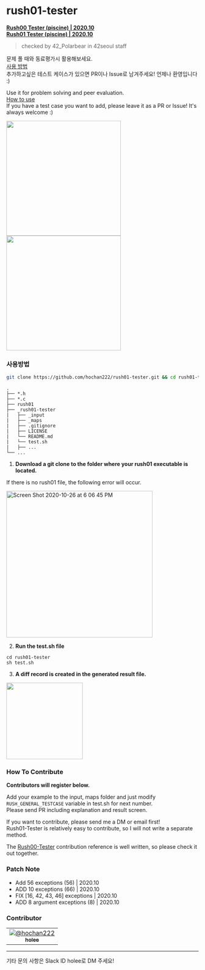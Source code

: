 # rush01-tester
**[Rush00 Tester (piscine) | 2020.10](https://github.com/hochan222/rush00-tester)**  
**[Rush01 Tester (piscine) | 2020.10](https://github.com/hochan222/rush01-tester)**

> checked by 42_Polarbear in 42seoul staff

문제 풀 때와 동료평가시 활용해보세요.   
[사용 방법](#사용방법)  
추가하고싶은 테스트 케이스가 있으면 PR이나 Issue로 남겨주세요! 언제나 환영입니다 :)  

Use it for problem solving and peer evaluation.  
[How to use](#사용방법)  
If you have a test case you want to add, please leave it as a PR or Issue! It's always welcome :)  

<img src="https://user-images.githubusercontent.com/22424891/97175504-f70a0000-17d6-11eb-8c77-a8bdcd4707d6.gif" height="300px" />

<img src="https://user-images.githubusercontent.com/22424891/97175518-fa04f080-17d6-11eb-9d25-e0287ba6cb54.gif" height="300px" /> 

### 사용방법

```sh
git clone https://github.com/hochan222/rush01-tester.git && cd rush01-tester && sh test.sh
```

```
.
├── *.h
├── *.c
├── rush01
├── _rush01-tester
|   ├── _input
|   ├── _maps
|   ├── .gitignore
|   ├── LICENSE
|   └── README.md
|   └── test.sh
|   ├── ...
└── ...
```

1. __Download a git clone to the folder where your rush01 executable is located.__  

If there is no rush01 file, the following error will occur.  

<img width="383" alt="Screen Shot 2020-10-26 at 6 06 45 PM" src="https://user-images.githubusercontent.com/22424891/97175812-6a137680-17d7-11eb-84a9-2d82a7e2199e.png">

2. __Run the test.sh file__

```
cd rush01-tester
sh test.sh
```

3. __A diff record is created in the generated result file.__

<img src="https://user-images.githubusercontent.com/22424891/97179095-c5dffe80-17db-11eb-9261-9ac9e238880c.png" height="200px" />

### How To Contribute

__Contributors will register below.__

Add your example to the input, maps folder and just modify <code>RUSH_GENERAL_TESTCASE</code>
variable in test.sh for next number.  
Please send PR including explanation and result screen.  

If you want to contribute, please send me a DM or email first!  
Rush01-Tester is relatively easy to contribute, so I will not write a separate method.  

The [Rush00-Tester](https://github.com/hochan222/rush00-tester) contribution reference is well written, so please check it out together.  

### Patch Note

- Add 56 exceptions (56) | 2020.10
- ADD 10 exceptions (66) | 2020.10
- FIX [16, 42, 43, 46] exceptions | 2020.10
- ADD 8 argument exceptions (8) | 2020.10

### Contributor

<table>
  <tr>
    <td align="center"><a href="https://github.com/hochan222"><img src="https://avatars3.githubusercontent.com/u/22424891?s=100&v=4" alt="@hochan222" /><br /><sub><b>holee</b></sub></a>
    <br />
    <!-- <a href="#question-kentcdodds" title="Answering Questions">💬</a> -->
    </td>
    </tr>
</table>

- - -
기타 문의 사항은 Slack ID holee로 DM 주세요!
